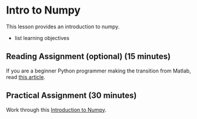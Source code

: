 # Intro to Numpy

This lesson provides an introduction to numpy.

* list learning objectives

## Reading Assignment (optional) (15 minutes)

If you are a beginner Python programmer making the transition from Matlab, read [this article](https://leportella.com/english/2018/07/22/10-tips-matlab-to-python.html).

## Practical Assignment (30 minutes)

Work through this [Introduction to Numpy](https://hub-binder.mybinder.ovh/user/uwescience-hack-inary-tutorials-e704wqfz/notebooks/notebooks/numpy-intro.ipynb).
